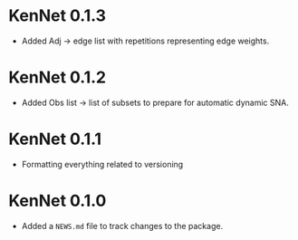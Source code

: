 # KenNet 0.1.3
* Added Adj -> edge list with repetitions representing edge weights.

# KenNet 0.1.2
* Added Obs list -> list of subsets to prepare for automatic dynamic SNA.

# KenNet 0.1.1
* Formatting everything related to versioning


# KenNet 0.1.0

* Added a `NEWS.md` file to track changes to the package.
